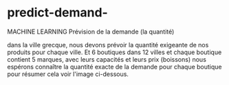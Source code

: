 # predict-demand-
MACHINE LEARNING Prévision de la demande (la quantité)

dans la ville grecque, nous devons prévoir la quantité exigeante de nos produits pour chaque ville.
Et 6 boutiques dans 12 villes et chaque boutique contient 5 marques, avec leurs capacités et leurs prix (boissons)
nous espérons connaître la quantité exacte de la demande pour chaque boutique pour résumer cela voir l'image ci-dessous.
